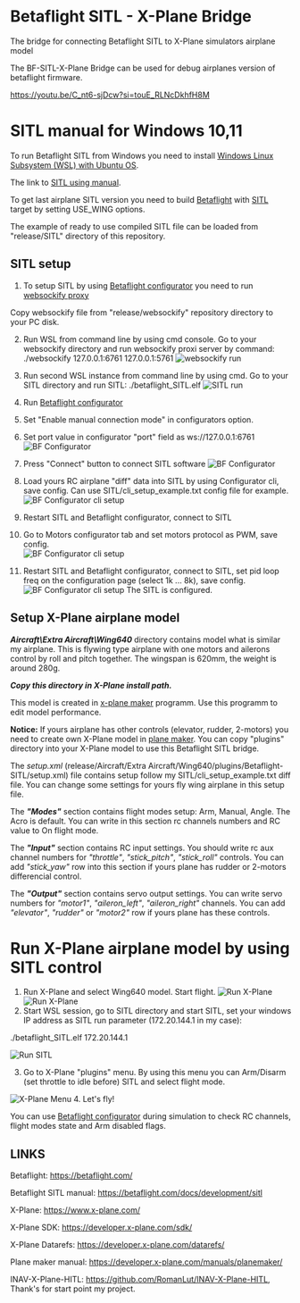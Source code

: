 # Betaflight SITL - X-Plane Bridge
The bridge for connecting Betaflight SITL to X-Plane simulators airplane model 

The BF-SITL-X-Plane Bridge can be used for debug airplanes version of betaflight firmware.

https://youtu.be/C_nt6-sjDcw?si=touE_RLNcDkhfH8M

# SITL manual for Windows 10,11
To run Betaflight SITL from Windows you need to install [Windows Linux Subsystem (WSL) with Ubuntu OS](https://learn.microsoft.com/en-us/windows/wsl/install).

The link to [SITL using manual](https://betaflight.com/docs/development/sitl).

To get last airplane SITL version you need to build [Betaflight](https://betaflight.com/) with [SITL](https://betaflight.com/docs/development/sitl) target by setting USE_WING options.  

The example of ready to use compiled SITL file can be loaded from "release/SITL" directory of this repository. 

## SITL setup
1. To setup SITL by using [Betaflight configurator](https://app.betaflight.com/) you need to run [websockify proxy](https://github.com/novnc/websockify-other)

Copy websockify file from "release/websockify" repository directory to your PC disk.

2. Run WSL from command line by using cmd console. Go to your websockify directory and run websockify proxi server by command:  
./websockify 127.0.0.1:6761 127.0.0.1:5761
![websockify run](/images/websockfy.jpg)
3. Run second WSL instance from command line by using cmd. Go to your SITL directory and run SITL: ./betaflight_SITL.elf
![SITL run](/images/SITL.jpg)
4. Run [Betaflight configurator](https://app.betaflight.com/)

5. Set "Enable manual connection mode" in configurators option.

6. Set port value in configurator "port" field as ws://127.0.0.1:6761
![BF Configurator](/images/BF_cfg_setup.jpg)
7. Press "Connect" button to connect SITL software
![BF Configurator](/images/BF_cfg_show.jpg)
8. Load yours RC airplane "diff" data into SITL by using Configurator cli, save config. Can use SITL/cli_setup_example.txt config file for example.
![BF Configurator cli setup](/images/BF_cfg_cli.jpg)
9. Restart SITL and Betaflight configurator, connect to SITL

10. Go to Motors configurator tab and set motors protocol as PWM, save config.   
![BF Configurator cli setup](/images/BF_cfg_motors.jpg)
11. Restart SITL and Betaflight configurator, connect to SITL, set pid loop freq on the configuration page (select 1k ... 8k), save config.
![BF Configurator cli setup](/images/BF_cfg_pid_loop.jpg)
The SITL is configured.

## Setup X-Plane airplane model
***Aircraft\Extra Aircraft\Wing640*** directory contains model what is similar my airplane. This is flywing type airplane with one motors and ailerons control by roll and pitch together. The wingspan is 620mm, the weight is around 280g. 

***Copy this directory in X-Plane install path.***

This model is created in [x-plane maker](https://developer.x-plane.com/manuals/planemaker/) programm. Use this programm to edit model performance.


**Notice:**
If yours airplane has other controls (elevator, rudder, 2-motors) you need to create own X-Plane model in [plane maker](https://developer.x-plane.com/manuals/planemaker/). 
You can copy "plugins" directory into your X-Plane model to use this Betaflight SITL bridge.


The *setup.xml* (release/Aircraft/Extra Aircraft/Wing640/plugins/Betaflight-SITL/setup.xml) file contains setup follow my SITL/cli_setup_example.txt diff file.
You can change some settings for yours fly wing airplane in this setup file.

The ***"Modes"*** section contains flight modes setup: Arm, Manual, Angle. The Acro is default.
You can write in this section rc channels numbers and RC value to On flight mode.

The ***"Input"*** section contains RC input settings. You should write rc aux channel numbers for *"throttle"*, *"stick_pitch"*, *"stick_roll"* controls.
You can add *"stick_yaw"* row into this section if yours plane has rudder or 2-motors differencial control.

The ***"Output"*** section contains servo output settings. You can write servo numbers for *"motor1"*, *"aileron_left"*, *"aileron_right"* channels.
You can add *"elevator"*, *"rudder"* or *"motor2"* row if yours plane has these controls.

# Run X-Plane airplane model by using SITL control
1. Run X-Plane and select Wing640 model. Start flight.
![Run X-Plane](/images/X-Plane-start.jpg)
![Run X-Plane](/images/X-Plane-main.jpg)
2. Start WSL session, go to SITL directory and start SITL, set your windows IP address as SITL run parameter (172.20.144.1 in my case):

./betaflight_SITL.elf 172.20.144.1

![Run SITL](/images/SITL_XPlane_Start.jpg)

3. Go to X-Plane "plugins" menu. By using this menu you can Arm/Disarm (set throttle to idle before) SITL and select flight mode.

![X-Plane Menu](/images/SITL_XPlane_Menu.jpg)
4. Let's fly!

You can use [Betaflight configurator](https://app.betaflight.com/) during simulation to check RC channels, flight modes state and Arm disabled flags.



## LINKS
Betaflight: https://betaflight.com/

Betaflight SITL manual: https://betaflight.com/docs/development/sitl

X-Plane: https://www.x-plane.com/

X-Plane SDK: https://developer.x-plane.com/sdk/

X-Plane Datarefs: https://developer.x-plane.com/datarefs/

Plane maker manual: https://developer.x-plane.com/manuals/planemaker/

INAV-X-Plane-HITL: https://github.com/RomanLut/INAV-X-Plane-HITL, Thank's for start point my project.


